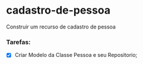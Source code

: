# cadastro-de-pessoa
Construir um recurso de cadastro de pessoa

### Tarefas:

- [X] Criar Modelo da Classe Pessoa e seu Repositorio; 
